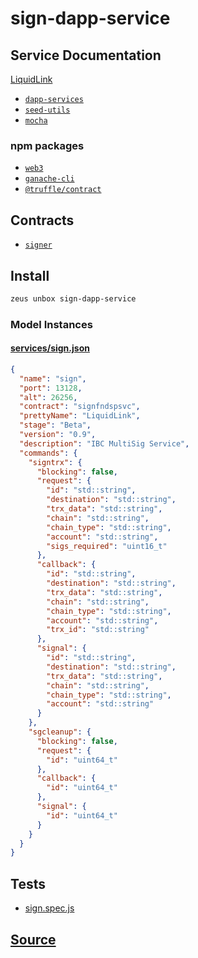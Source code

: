 
sign-dapp-service
====================






## Service Documentation
[LiquidLink](../../services/sign-service.md)


* [`dapp-services`](dapp-services.md)
* [`seed-utils`](seed-utils.md)
* [`mocha`](mocha.md)
### npm packages
* [`web3`](http://npmjs.com/package/web3)
* [`ganache-cli`](http://npmjs.com/package/ganache-cli)
* [`@truffle/contract`](http://npmjs.com/package/@truffle/contract)

## Contracts
* [`signer`](https://github.com/liquidapps-io/zeus-sdk/tree/master/boxes/groups/services/sign-dapp-service/contracts/eos/signer)
## Install
```bash
zeus unbox sign-dapp-service
```










### Model Instances
#### [services/sign.json](https://github.com/liquidapps-io/zeus-sdk/tree/master/boxes/groups/services/sign-dapp-service/models/dapp-services/sign.json)
```json
{
  "name": "sign",
  "port": 13128,
  "alt": 26256,
  "contract": "signfndspsvc",
  "prettyName": "LiquidLink",
  "stage": "Beta",
  "version": "0.9",
  "description": "IBC MultiSig Service",
  "commands": {
    "signtrx": {
      "blocking": false,
      "request": {
        "id": "std::string",
        "destination": "std::string",
        "trx_data": "std::string",
        "chain": "std::string",
        "chain_type": "std::string",
        "account": "std::string",
        "sigs_required": "uint16_t"
      },
      "callback": {
        "id": "std::string",
        "destination": "std::string",
        "trx_data": "std::string",
        "chain": "std::string",
        "chain_type": "std::string",
        "account": "std::string",
        "trx_id": "std::string"
      },
      "signal": {
        "id": "std::string",
        "destination": "std::string",
        "trx_data": "std::string",
        "chain": "std::string",
        "chain_type": "std::string",
        "account": "std::string"
      }
    },
    "sgcleanup": {
      "blocking": false,
      "request": {
        "id": "uint64_t"
      },
      "callback": {
        "id": "uint64_t"
      },
      "signal": {
        "id": "uint64_t"
      }
    }
  }
}
```
## Tests 
* [sign.spec.js](https://github.com/liquidapps-io/zeus-sdk/tree/master/boxes/groups/services/sign-dapp-service/test/sign.spec.js)
## [Source](https://github.com/liquidapps-io/zeus-sdk/tree/master/boxes/groups/services/sign-dapp-service)